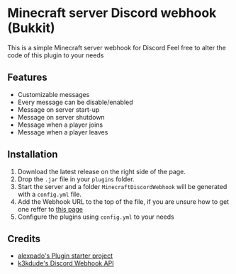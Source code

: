 # Minecraft server Discord webhook (Bukkit)

This is a simple Minecraft server webhook for Discord
Feel free to alter the code of this plugin to your needs


## Features
* Customizable messages
* Every message can be disable/enabled
* Message on server start-up
* Message on server shutdown
* Message when a player joins
* Message when a player leaves


## Installation
1. Download the latest release on the right side of the page.
2. Drop the `.jar` file in your `plugins` folder.
3. Start the server and a folder `MinecraftDiscordWebhook` will be generated with a `config.yml` file.
4. Add the Webhook URL to the top of the file, if you are unsure how to get one reffer to [this page](https://support.discord.com/hc/en-us/articles/228383668-Intro-to-Webhooks)
5. Configure the plugins using `config.yml` to your needs


## Credits
* [alexpado's Plugin starter project](https://github.com/alexpado/papermc-plugin-starter)
* [k3kdude's Discord Webhook API](https://gist.github.com/k3kdude/fba6f6b37594eae3d6f9475330733bdb)

